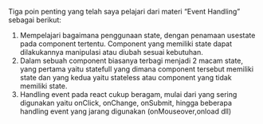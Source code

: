 Tiga poin penting yang telah saya pelajari dari materi “Event Handling” sebagai berikut:
1.	Mempelajari bagaimana penggunaan state, dengan penamaan usestate pada component tertentu. Component yang memiliki state dapat dilakukannya manipulasi atau diubah sesuai kebutuhan. 
2.	Dalam sebuah component biasanya terbagi menjadi 2 macam state, yang pertama yaitu statefull yang dimana component tersebut memiliki state dan yang kedua yaitu stateless atau component yang tidak memiliki state.
3.	Handling event pada react cukup beragam, mulai dari yang sering digunakan yaitu onClick, onChange, onSubmit, hingga beberapa handling event yang jarang digunakan (onMouseover,onload dll)
